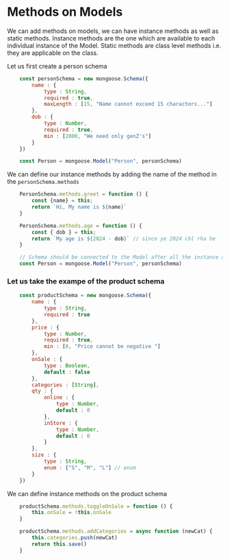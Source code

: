 # Methods on Models

We can add methods on models, we can have instance methods as well as static methods. Instance methods are the one which are available to each individual instance of the Model. Static methods are class level methods i.e. they are applicable on the class.

Let us first create a person schema

```Javascript
    const personSchema = new mongoose.Schema({
        name : {
            type : String,
            required : true,
            maxLength : [15, "Name cannot exceed 15 characters..."]
        },
        dob : {
            type : Number,
            required : true,
            min : [2000, "We need only genZ's"]
        }
    })

    const Person = mongoose.Model("Person", personSchema)
```

We can define our instance methods by adding the name of the method in the `personSchema.methods`

```JavaScript
    PersonSchema.methods.greet = function () {
        const {name} = this;
        return `Hi, My name is ${name}`
    }

    PersonSchema.methods.age = function () {
        const { dob } = this;
        return `My age is ${2024 - dob}` // since ye 2024 chl rha he
    }

    // Schema should be connected to the Model after all the instance and static methods have been defined.
    const Person = mongoose.Model("Person", personSchema)
```

### Let us take the exampe of the product schema

```Javascript
    const productSchema = new mongoose.Schema({
        name : {
            type : String,
            required : true
        },
        price : {
            type : Number,
            required : true,
            min : [0, "Price cannot be negative "]
        },
        onSale : {
            type : Boolean,
            default : false
        },
        categories : [String],
        qty : {
            online : {
                type : Number, 
                default : 0
            },
            inStore : {
                type : Number,
                default : 0
            }
        },
        size : {
            type : String,
            enum : ["S", "M", "L"] // enum
        }
    })
```

We can define instance methods on the product schema

```JavaScript
    productSchema.methods.toggleOnSale = function () {
        this.onSale = !this.onSale
    }

    productSchema.methods.addCategories = async function (newCat) {
        this.categories.push(newCat)
        return this.save()
    }
```
